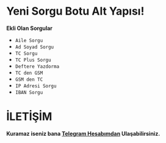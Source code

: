 # Yeni Sorgu Botu Alt Yapısı!

**Ekli Olan Sorgular**
+ `Aile Sorgu`
+ `Ad Soyad Sorgu`
+ `TC Sorgu`
+ `TC Plus Sorgu`
+ `Deftere Yazdorma`
+ `TC den GSM`
+ `GSM den TC`
+ `IP Adresi Sorgu`
+ `IBAN Sorgu`

# İLETİŞİM

**Kuramaz iseniz bana [Telegram Hesabımdan](https://t.me/Furkanisyanediyo.t.me) Ulaşabilirsiniz.**
